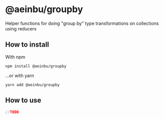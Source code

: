 # @aeinbu/groupby
Helper functions for doing \"group by\" type transformations on collections using reducers

## How to install
With npm
```shell
npm install @aeinbu/groupby
```
...or with yarn
```shell
yarn add @aeinbu/groupby
```

## How to use
```javascript
//TODO
```